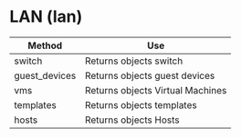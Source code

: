 # LAN (lan)

| Method         | Use                              |
| -------------- | -------------------------------- |
| switch         | Returns objects switch           |
| guest\_devices | Returns objects guest devices    |
| vms            | Returns objects Virtual Machines |
| templates      | Returns objects templates        |
| hosts          | Returns objects Hosts            |
